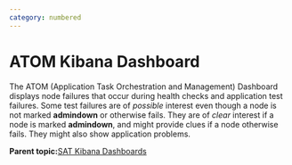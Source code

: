 ```yaml
---
category: numbered
---
```


# ATOM Kibana Dashboard

The ATOM \(Application Task Orchestration and Management\) Dashboard displays node failures that occur during health checks and application test failures. Some test failures are of *possible* interest even though a node is not marked **admindown** or otherwise fails. They are of *clear* interest if a node is marked **admindown**, and might provide clues if a node otherwise fails. They might also show application problems.

**Parent topic:**[SAT Kibana Dashboards](SAT_Kibana_Dashboards.md)

